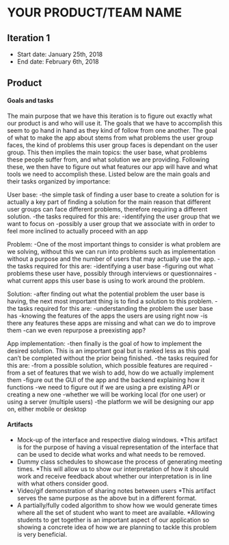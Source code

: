 # YOUR PRODUCT/TEAM NAME

## Iteration 1

 * Start date: January 25th, 2018
 * End date: February 6th, 2018
 
 ## Product
 
 #### Goals and tasks 
The main purpose that we have this iteration is to figure out exactly what our product is and who will use it. The goals that we have to accomplish this seem to go hand in hand as they kind of follow from one another. The goal of what to make the app about stems from what problems the user group faces, the kind of problems this user group faces is dependant on the user group. This then implies the main topics: the user base, what problems these people suffer from, and what solution we are providing. Following these, we then have to figure out what features our app will have and what tools we need to accomplish these. Listed below are the main goals and their tasks organized by importance:

User base:
-the simple task of finding a user base to create a solution for is actually a key part of finding a solution for the main reason that different user groups can face different problems, therefore requiring a different solution.
-the tasks required for this are:
	-identifying the user group that we want to focus on
	-possibly a user group that we associate with in order to feel more inclined to actually proceed with an app

Problem:
-One of the most important things to consider is what problem are we solving, without this we can run into problems such as implementation without a purpose and the number of users that may actually use the app.
-the tasks required for this are:
	-identifying a user base
	-figuring out what problems these user have, possibly through interviews or questionnaires
	-what current apps this user base is using to work around the problem.

Solution:
-after finding out what the potential problem the user base is having, the next most important thing is to find a solution to this problem.
-the tasks required for this are:
	-understanding the problem the user base has
	-knowing the features of the apps the users are using right now
	-is there any features these apps are missing and what can we do to improve them
	-can we even repurpose a preexisting app?

App implementation:
-then finally is the goal of how to implement the desired solution. This is an important goal but is ranked less as this goal can’t be completed without the prior being finished.
-the tasks required for this are:
	-from a possible solution, which possible features are required
	-from a set of features that we wish to add, how do we actually implement them
	-figure out the GUI of the app and the backend explaining how it functions
	-we need to figure out if we are using a pre existing API or creating a new one
	-whether we will be working local (for one user) or using a server (multiple users)
	-the platform we will be designing our app on, either mobile or desktop

#### Artifacts

* Mock-up of the interface and respective dialog windows.
*This artifact is for the purpose of having a visual representation of the interface that can be used to decide what works and what needs to be removed. 
* Dummy class schedules to showcase the process of generating meeting times.
*This will allow us to show our interpretation of how it should work and receive feedback about whether our interpretation is in line with what others consider good.
* Video/gif demonstration of sharing notes between users
*This artifact serves the same purpose as the above but in a different format.
* A partially/fully coded algorithm to show how we would generate times where all the set of student who want to meet are available.
*Allowing students to get together is an important aspect of our application so showing a concrete idea of how we are planning to tackle this problem is very beneficial.
